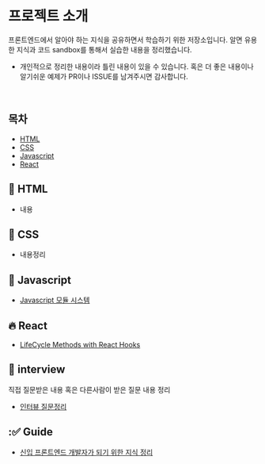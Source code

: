 # 프로젝트 소개

프론트엔드에서 알아야 하는 지식을 공유하면서 학습하기 위한 저장소입니다. 알면 유용한 지식과 코드 sandbox를 통해서 실습한 내용을 정리했습니다.

* 개인적으로 정리한 내용이라 틀린 내용이 있을 수 있습니다. 혹은 더 좋은 내용이나 알기쉬운 예제가 PR이나 ISSUE를 남겨주시면 감사합니다.

<br>

## 목차

* [HTML](#memo-HTML)
* [CSS](#art-CSS)
* [Javascript](#rocket-Javascript)
* [React](#fire-React)

## :memo: HTML

* 내용

## :art: CSS

* 내용정리

## :rocket: Javascript

* [Javascript 모듈 시스템](https://github.com/choiwono/memo/Javascript/module.md)

## :fire: React

* [LifeCycle Methods with React Hooks](https://github.com/choiwono/memo/React/LifeCycleMethodsWithHooks.md)

## :pencil: interview

직접 질문받은 내용 혹은 다른사람이 받은 질문 내용 정리

* [인터뷰 질문정리](https://github.com/choiwono/memo/interview/Question.md)

## ::white_check_mark: Guide

* [신입 프론트엔드 개발자가 되기 위한 지식 정리](https://github.com/choiwono/memo/Guide/ForFrontendDeveloperKnow.md)
